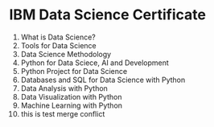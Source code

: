 # IBM Data Science Certificate

1. What is Data Science?
2. Tools for Data Science
3. Data Science Methodology
4. Python for Data Sciece, AI and Development
5. Python Project for Data Science
6. Databases and SQL for Data Science with Python
7. Data Analysis with Python
8. Data Visualization with Python
9. Machine Learning with Python
11. this is test merge conflict